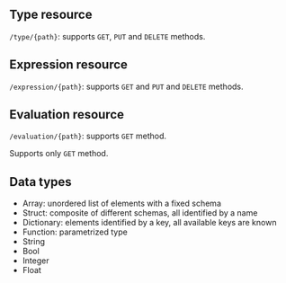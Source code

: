 ## Type resource

`/type/{path}`: supports `GET`, `PUT` and `DELETE` methods.

## Expression resource

`/expression/{path}`: supports `GET` and `PUT` and `DELETE` methods.

## Evaluation resource

`/evaluation/{path}`: supports `GET` method.


Supports only `GET` method.

## Data types

* Array: unordered list of elements with a fixed schema
* Struct: composite of different schemas, all identified by a name
* Dictionary: elements identified by a key, all available keys are known
* Function: parametrized type
* String
* Bool
* Integer
* Float
